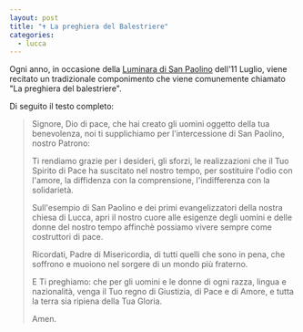 ```yaml
---
layout: post
title: "✝️ La preghiera del Balestriere"
categories:
  - lucca
---
```


Ogni anno, in occasione della [Luminara di San Paolino](/about#luminara-di-san-paolino) dell'11 Luglio, viene
recitato un tradizionale componimento che viene comunemente chiamato "La
preghiera del balestriere".

Di seguito il testo completo:

<!-- more -->

> Signore, Dio di pace, che hai creato gli uomini oggetto della tua benevolenza,
> noi ti supplichiamo per l'intercessione di San Paolino, nostro Patrono:
>
> Ti rendiamo grazie per i desideri, gli sforzi, le realizzazioni che il Tuo
> Spirito di Pace ha suscitato nel nostro tempo, per sostituire l'odio con
> l'amore, la diffidenza con la comprensione, l'indifferenza con la solidarietà.
>
> Sull'esempio di San Paolino e dei primi evangelizzatori della nostra chiesa di
> Lucca, apri il nostro cuore alle esigenze degli uomini e delle donne del nostro
> tempo affinchè possiamo vivere sempre come costruttori di pace.
>
> Ricordati, Padre di Misericordia, di tutti quelli che sono in pena, che soffrono
> e muoiono nel sorgere di un mondo più fraterno.
>
> E Ti preghiamo: che per  gli uomini e le donne di ogni razza, lingua e
> nazionalità, venga il Tuo regno di Giustizia, di Pace e di Amore, e tutta la
> terra sia ripiena della Tua Gloria.
>
> Amen.
